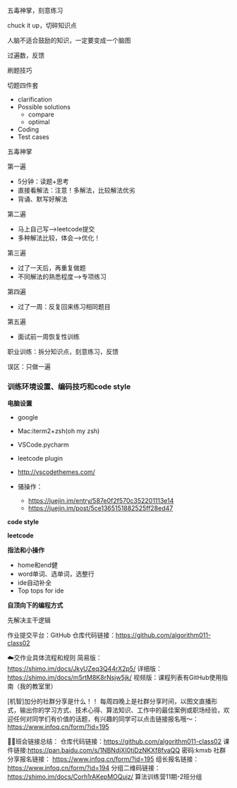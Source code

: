 五毒神掌，刻意练习

chuck it up，切碎知识点

人脑不适合鼓励的知识，一定要变成一个脑图

过遍数，反馈

刷题技巧

切题四件套

- clarification
- Possible solutions
  - compare
  - optimal
- Coding
- Test cases

五毒神掌

第一遍

- 5分钟：读题+思考
- 直接看解法：注意！多解法，比较解法优劣
- 背诵、默写好解法

第二遍

- 马上自己写——>leetcode提交
- 多种解法比较，体会——>优化！

第三遍

- 过了一天后，再重复做题
- 不同解法的熟悉程度——>专项练习

第四遍

- 过了一周：反复回来练习相同题目

第五遍

- 面试前一周恢复性训练



职业训练：拆分知识点，刻意练习，反馈



误区：只做一遍



### 训练环境设置、编码技巧和code style

**电脑设置**

- google

- Mac:iterm2+zsh(oh my zsh)
- VSCode.pycharm
- leetcode plugin
- http://vscodethemes.com/
- 骚操作：
  - https://juejin.im/entry/587e0f2f570c352201113e14
  - https://juejin.im/post/5ce1365151882525ff28ed47



**code style**

**leetcode**

**指法和小操作**

- home和end健
- word单词、选单词，选整行
- ide自动补全
- Top tops for ide

**自顶向下的编程方式**

先解决主干逻辑



作业提交平台：GitHub
仓库代码链接：https://github.com/algorithm011-class02

☁️交作业具体流程和规则
简易版：https://shimo.im/docs/JkyUZeq3Q44rX2p5/ 
详细版：https://shimo.im/docs/m5rtM8K8rNsjw5jk/
视频版：课程列表有GitHub使用指南（我的教室里）



[机智]加分的社群分享是什么！！
每周四晚上是社群分享时间，以图文直播形式，输出你的学习方式、技术心得、算法知识、工作中的最佳案例或职场经验，欢迎任何对同学们有价值的话题，有兴趣的同学可以点击链接报名哦～： https://www.infoq.cn/form/?id=195



💓💓班会链接总结：
仓库代码链接：https://github.com/algorithm011-class02
课件链接:https://pan.baidu.com/s/1NBNdjXI0tjDzNKXf8fvaQQ   密码:kmxb
社群分享报名链接： https://www.infoq.cn/form/?id=195 
组长报名链接： https://www.infoq.cn/form/?id=194
分组二维码链接：https://shimo.im/docs/Corh1rAKepMOQujz/ 算法训练营11期-2班分组